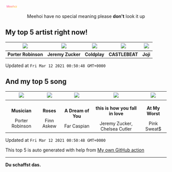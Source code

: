 [![Meehoi Logo](https://github.com/beam41/beam41/raw/master/mh.svg)](http://my.meehoi.me/)
<p align="center">Meehoi have no special meaning please <b>don't</b> look it up</p>

## My top 5 artist right now!
<!-- table start -->
|<img src="https://i.scdn.co/image/acc9781b4b49e083a432a3f305a16543b3eedf7f">|<img src="https://i.scdn.co/image/2f11b50c3288556df7e9d991402b80ba079c85f1">|<img src="https://i.scdn.co/image/73a21de115738931d6c7760408ed367812b55ccd">|<img src="https://i.scdn.co/image/95e36577564d7cb661d52279ada3e01a326e1f8e">|<img src="https://i.scdn.co/image/50c504c91a2ccd2b5f39837e6261463267b858a2">|
| :---: | :---: | :---: | :---: | :---: |
|<b>Porter Robinson</b>|<b>Jeremy Zucker</b>|<b>Coldplay</b>|<b>CASTLEBEAT</b>|<b>Joji</b>|

Updated at `Fri Mar 12 2021 00:50:48 GMT+0000`
<!-- table end -->

## And my top 5 song
<!-- table song start -->
|<img src="https://i.scdn.co/image/ab67616d00001e02644c3c62d813e39720e04ecd">|<img src="https://i.scdn.co/image/ab67616d00001e02ef254a02bfad4810a567dd1c">|<img src="https://i.scdn.co/image/ab67616d00001e0265f5361e73ed955d6b5e4be5">|<img src="https://i.scdn.co/image/ab67616d00001e02bdcc1b27dac22bfb3a57c2de">|<img src="https://i.scdn.co/image/ab67616d00001e0275af9fb0fa8dc8f3adef6905">|
| :---: | :---: | :---: | :---: | :---: |
|<p><b>Musician</b></p> Porter Robinson|<p><b>Roses</b></p> Finn Askew|<p><b>A Dream of You</b></p> Far Caspian|<p><b>this is how you fall in love</b></p> Jeremy Zucker, Chelsea Cutler|<p><b>At My Worst</b></p> Pink Sweat$|

Updated at `Fri Mar 12 2021 00:50:48 GMT+0000`
<!-- table song end -->

This top 5 is auto generated with help from [My own GitHub action](https://github.com/beam41/spotify-listening)

---

**Du schaffst das.**